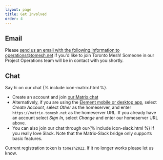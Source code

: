 ```yaml
---
layout: page
title: Get Involved
order: 4
---
```

## Email

Please [send us an email with the following information to operations@tomesh.net]( mailto:operations@tomesh.net?subject=I'd%20like%20to%20get%20involved%20with%20Toronto%20Mesh!&body=How%20would%20you%20like%20to%20get%20involved%3F%20For%20example%2C%20is%20there%20a%20particular%20working%20group%20you%20are%20interested%20in%20joining%3F%0D%0A%0D%0A...%0D%0AHow%20did%20you%20find%20out%20about%20Toronto%20Mesh%3F%0D%0A%0D%0A...%0D%0ADo%20you%20already%20know%20someone%20at%20Toronto%20Mesh%3F%20If%20so%2C%20let%20us%20know%20who%20they%20are!%0D%0A%0D%0A...%0D%0AWould%20you%20like%20to%20maintain%20a%20Toronto%20Community%20Network%20node%3F%20Let%20us%20know%20and%20we'll%20get%20back%20to%20you%20with%20more%20information.%0D%0A%0D%0A...%0D%0ADo%20you%20have%20any%20other%20questions%20for%20us%3F%0D%0A%0D%0A...%0D%0APreferred%20name%3A%0D%0AOther%20contact%20information%20(e.g.%20Signal%2C%20Matrix)%3A ) if you'd like to join Toronto Mesh! Someone in our Project Operations team will be in contact with you shortly.

## Chat

Say hi on our chat {% include icon-matrix.html %}.
- Create an account and join [our Matrix chat](https://chat.tomesh.net/#/room/#tomesh:tomesh.net) 
- Alternatively, if you are using the [Element mobile or desktop app](https://element.io/), select _Create Account_, select _Other_ as the homeserver, and enter `https://matrix.tomesh.net` as the homeserver URL. If you already have an account select _Sign In_, select _Change_ and enter our homeserver URL above.
- You can also join our chat through our{% include icon-slack.html %} if you really love Slack. Note that the Matrix-Slack bridge only supports basic features.

Current registration token is `tomesh2022`. If it no longer works please let us know.
